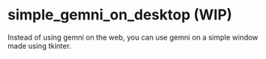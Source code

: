 # simple_gemni_on_desktop (WIP)
Instead of using gemni on the web, you can use gemni on a simple window made using tkinter.
